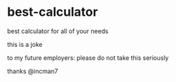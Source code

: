 # best-calculator

best calculator for all of your needs

this is a joke

to my future employers: please do not take this seriously

thanks @incman7
